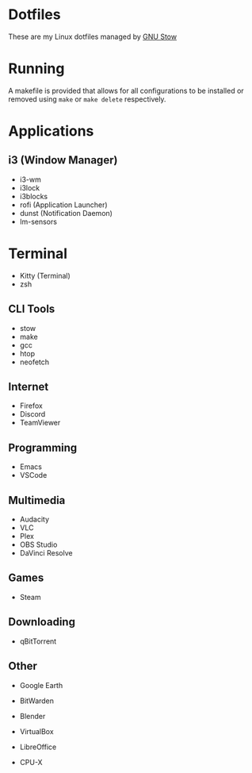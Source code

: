 # Dotfiles
These are my Linux dotfiles managed by [GNU Stow](https://www.gnu.org/software/stow/)

# Running
A makefile is provided that allows for all configurations to be installed or removed using `make` or `make delete` respectively.

# Applications

## i3 (Window Manager)
- i3-wm
- i3lock
- i3blocks
- rofi (Application Launcher)
- dunst (Notification Daemon)
- lm-sensors

# Terminal
- Kitty (Terminal)
- zsh

## CLI Tools
- stow
- make
- gcc
- htop
- neofetch

## Internet
- Firefox
- Discord
- TeamViewer

## Programming
- Emacs
- VSCode

## Multimedia
- Audacity
- VLC
- Plex
- OBS Studio
- DaVinci Resolve

## Games
- Steam

## Downloading
- qBitTorrent

## Other
- Google Earth
- BitWarden
- Blender
- VirtualBox

- LibreOffice
- CPU-X